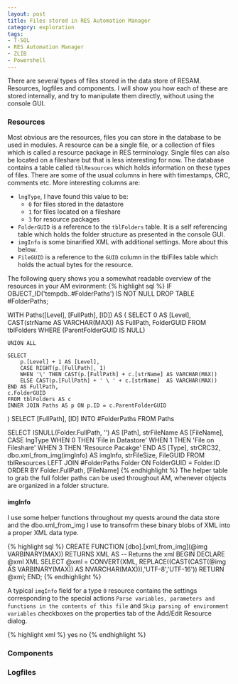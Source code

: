 ```yaml
---
layout: post
title: Files stored in RES Automation Manager
category: exploration
tags:
- T-SQL
- RES Automation Manager
- ZLIB
- Powershell
---
```

There are several types of files stored in the data store of RESAM. Resources, logfiles and components. I will show you how each of these are stored internally, and try to manipulate them directly, without using the console GUI.

### Resources

Most obvious are the resources, files you can store in the database to be used in modules. A resource can be a single file, or a collection of files which is called a resource package in RES terminology. Single files can also be located on a fileshare but that is less interesting for now.
The database contains a table called `tblResources` which holds information on these types of files. There are some of the usual columns in here with timestamps, CRC, comments etc. More interesting columns are:

- `lngType`, I have found this value to be:
    - `0` for files stored in the datastore
    - `1` for files located on a fileshare
    - `3` for resource packages
- `FolderGUID` is a reference to the `tblFolders` table. It is a self referencing table which holds the folder structure as presented in the console GUI.
- `imgInfo` is some binarified XML with additional settings. More about this below.
- `FileGUID` is a reference to the `GUID` column in the tblFiles table which holds the actual bytes for the resource.

The following query shows you a somewhat readable overview of the resources in your AM evironment:
{% highlight sql %}
IF OBJECT_ID('tempdb..#FolderPaths') IS NOT NULL DROP TABLE #FolderPaths;

WITH Paths([Level], [FullPath], [ID]) AS 
(
    SELECT 
        0 AS [Level], 
        CAST(strName AS VARCHAR(MAX)) AS FullPath, 
        FolderGUID
    FROM tblFolders
    WHERE (ParentFolderGUID IS NULL)

    UNION ALL

    SELECT 
        p.[Level] + 1 AS [Level], 
        CASE RIGHT(p.[FullPath], 1) 
        WHEN '\' THEN CAST(p.[FullPath] + c.[strName] AS VARCHAR(MAX))
        ELSE CAST(p.[FullPath] + ' \ ' + c.[strName]  AS VARCHAR(MAX))
    END AS FullPath, 
    c.FolderGUID
    FROM tblFolders AS c
    INNER JOIN Paths AS p ON p.ID = c.ParentFolderGUID
)
SELECT [FullPath], [ID]
INTO #FolderPaths
FROM Paths

SELECT  ISNULL(Folder.FullPath, '') AS [Path],
        strFileName AS [FileName],
        CASE lngType
            WHEN 0 THEN 'File in Datastore'
            WHEN 1 THEN 'File on Fileshare'
            WHEN 3 THEN 'Resource Pacakge'
        END AS [Type],
        strCRC32,
        dbo.xml_from_img(imgInfo) AS imgInfo,
        strFileSize,
        FileGUID
FROM tblResources
LEFT JOIN #FolderPaths Folder ON FolderGUID = Folder.ID 
ORDER BY Folder.FullPath, [FileName]
{% endhighlight %}
The helper table to grab the full folder paths can be used throughout AM, whenever objects are organized in a folder structure.

#### imgInfo

I use some helper functions throughout my quests around the data store and the dbo.xml_from_img I use to transofrm these binary blobs of XML into a proper XML data type.

{% highlight sql %}
CREATE FUNCTION [dbo].[xml_from_img](@img VARBINARY(MAX))
RETURNS XML
AS 
-- Returns the xml
BEGIN
    DECLARE @xml XML
    SELECT @xml = CONVERT(XML, REPLACE((CAST(CAST(@img AS VARBINARY(MAX)) AS NVARCHAR(MAX))),'UTF-8','UTF-16'))
    RETURN @xml;
END;
{% endhighlight %}

A typical `imgInfo` field for a type `0` resource contains the settings corresponding to the special actions `Parse variables, parameters and functions in the contents of this file` and `Skip parsing of environment variables` checkboxes on the properties tab of the Add/Edit Resource dialog.

{% highlight xml %}
<typeinfo>
  <parsefilecontent>yes</parsefilecontent>
  <skipenvironmentvariables>no</skipenvironmentvariables>
</typeinfo>
{% endhighlight %}

### Components

### Logfiles

